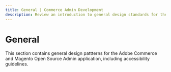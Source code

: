 ```yaml
---
title: General | Commerce Admin Development
description: Review an introduction to general design standards for the Adobe Commerce and Magento Open Source Admin application.
---
```


# General

This section contains general design pattterns for the Adobe Commerce and Magento Open Source Admin application, including accessibility guidelines.
